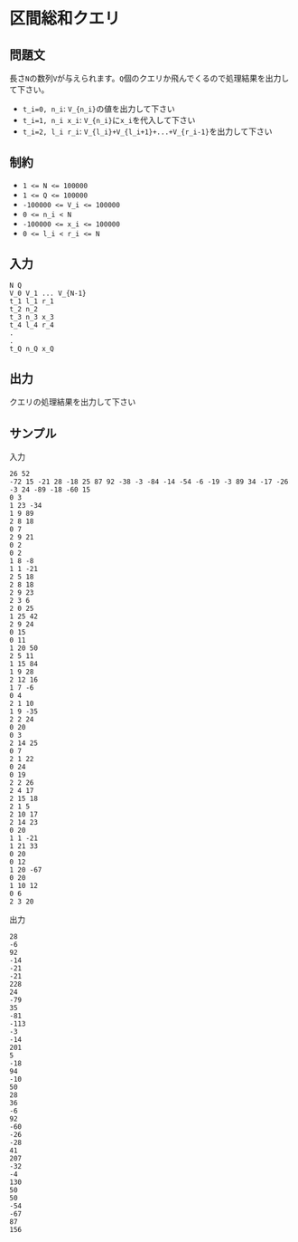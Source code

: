 # 区間総和クエリ

## 問題文

長さ`N`の数列`V`が与えられます。`Q`個のクエリか飛んでくるので処理結果を出力して下さい。  

- `t_i=0, n_i`: `V_{n_i}`の値を出力して下さい
- `t_i=1, n_i x_i`: `V_{n_i}`に`x_i`を代入して下さい
- `t_i=2, l_i r_i`: `V_{l_i}+V_{l_i+1}+...+V_{r_i-1}`を出力して下さい

## 制約

- `1 <= N <= 100000`
- `1 <= Q <= 100000`
- `-100000 <= V_i <= 100000`
- `0 <= n_i < N`
- `-100000 <= x_i <= 100000`
- `0 <= l_i < r_i <= N`

## 入力

```
N Q
V_0 V_1 ... V_{N-1}
t_1 l_1 r_1
t_2 n_2
t_3 n_3 x_3
t_4 l_4 r_4
.
.
t_Q n_Q x_Q
```

## 出力

クエリの処理結果を出力して下さい

## サンプル

入力
```
26 52
-72 15 -21 28 -18 25 87 92 -38 -3 -84 -14 -54 -6 -19 -3 89 34 -17 -26 -3 24 -89 -18 -60 15
0 3
1 23 -34
1 9 89
2 8 18
0 7
2 9 21
0 2
0 2
1 8 -8
1 1 -21
2 5 18
2 8 18
2 9 23
2 3 6
2 0 25
1 25 42
2 9 24
0 15
0 11
1 20 50
2 5 11
1 15 84
1 9 28
2 12 16
1 7 -6
0 4
2 1 10
1 9 -35
2 2 24
0 20
0 3
2 14 25
0 7
2 1 22
0 24
0 19
2 2 26
2 4 17
2 15 18
2 1 5
2 10 17
2 14 23
0 20
1 1 -21
1 21 33
0 20
0 12
1 20 -67
0 20
1 10 12
0 6
2 3 20
```

出力
```
28
-6
92
-14
-21
-21
228
24
-79
35
-81
-113
-3
-14
201
5
-18
94
-10
50
28
36
-6
92
-60
-26
-28
41
207
-32
-4
130
50
50
-54
-67
87
156
```
